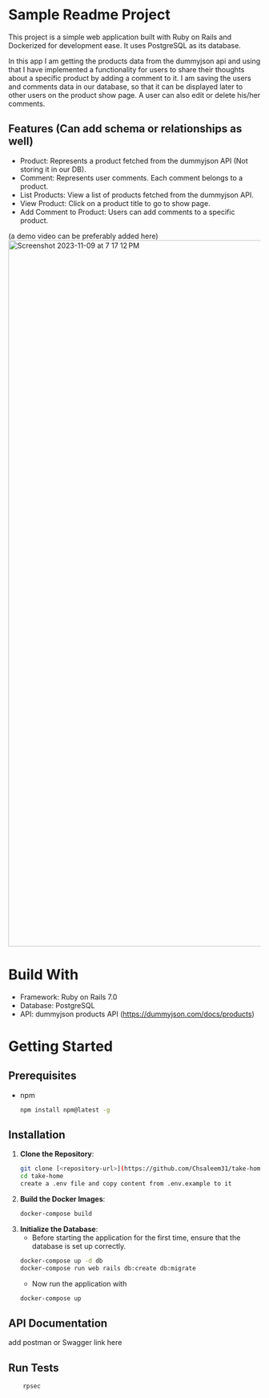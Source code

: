 # Sample Readme Project

This project is a simple web application built with Ruby on Rails and Dockerized for development ease. It uses PostgreSQL as its database.

In this app I am getting the products data from the dummyjson api and using that I have implemented a functionality for users to share their thoughts about a specific product by adding a comment to it. I am saving the users and comments data in our database, so that it can be displayed later to other users on the product show page. A user can also edit or delete his/her comments.

## Features (Can add schema or relationships as well)

- Product: Represents a product fetched from the dummyjson API (Not storing it in our DB).
- Comment: Represents user comments. Each comment belongs to a product.
- List Products: View a list of products fetched from the dummyjson API.
- View Product: Click on a product title to go to show page.
- Add Comment to Product: Users can add comments to a specific product.

(a demo video can be preferably added here)
<img width="1409" alt="Screenshot 2023-11-09 at 7 17 12 PM" src="https://github.com/beinghaziq/awesome-readme/assets/72576839/c884958c-f0dd-4ae1-bdcc-39a888cddcb8">


# Build With

- Framework: Ruby on Rails 7.0
- Database: PostgreSQL
- API: dummyjson products API (https://dummyjson.com/docs/products)

# Getting Started

## Prerequisites

- npm

  ```bash
  npm install npm@latest -g
  ```

## Installation

1. **Clone the Repository**:
   ```bash
   git clone [<repository-url>](https://github.com/Chsaleem31/take-home-assignment-the-room.git)
   cd take-home
   create a .env file and copy content from .env.example to it
   ```
2. **Build the Docker Images**:
   ```bash
   docker-compose build
   ```
3. **Initialize the Database**:
   - Before starting the application for the first time, ensure that the database is set up correctly.
   ```bash
   docker-compose up -d db
   docker-compose run web rails db:create db:migrate
   ```
   - Now run the application with
   ```bash
   docker-compose up
   ```

## API Documentation

add postman or Swagger link here

## Run Tests

```bash
    rpsec
```
